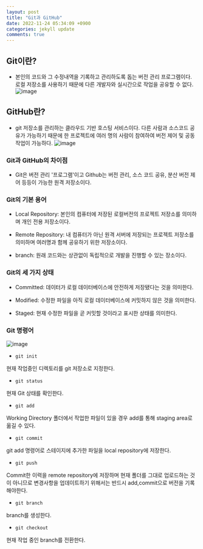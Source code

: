 ```yaml
---
layout: post
title: "Git과 GitHub"
date: 2022-11-24 05:34:09 +0900
categories: jekyll update
comments: true
---
```


## Git이란?
- 본인의 코드와 그 수정내역을 기록하고 관리하도록 돕는 버전 관리 프로그램이다. 로컬 저장소를 사용하기 때문에 다른 개발자와 실시간으로 작업을 공유할 수 없다.
![image](https://user-images.githubusercontent.com/104906731/204385974-b1ecb500-632d-4cf8-a312-3702e5db0bb8.png)

## GitHub란?
- git 저장소를 관리하는 클라우드 기반 호스팅 서비스이다. 다른 사람과 소스코드 공유가 가능하기 때문에 한 프로젝트에 여러 명의 사람이 참여하여 버전 제어 및 공동 작업이 가능하다.
![image](https://user-images.githubusercontent.com/104906731/204386074-0ea4927e-cc61-4e83-8ec2-1133d274fbe3.png)

### Git과 GitHub의 차이점
- Git은 버전 관리 '프로그램'이고 Github는 버전 관리, 소스 코드 공유, 분산 버전 제어 등등이 가능한 원격 저장소이다.

### Git의 기본 용어
- Local Repository: 본인의 컴퓨터에 저장된 로컬버전의 프로젝트 저장소를 의미하며 개인 전용 저장소이다.

- Remote Repository: 내 컴퓨터가 아닌 원격 서버에 저장되는 프로젝트 저장소를 의미하며 여러명과 함께 공유하기 위한 저장소이다.

- branch: 원래 코드와는 상관없이 독립적으로 개발을 진행할 수 있는 장소이다.

### Git의 세 가지 상태
- Committed: 데이터가 로컬 데이터베이스에 안전하게 저장됐다는 것을 의미한다.

- Modified: 수정한 파일을 아직 로컬 데이터베이스에 커밋하지 않은 것을 의미한다.

- Staged: 현재 수정한 파일을 곧 커밋할 것이라고 표시한 상태를 의미한다.

### Git 명령어

![image](https://user-images.githubusercontent.com/104906731/204386509-00cb4466-2c58-4512-879d-a78c12a441e4.png)


- ```git init```
 
 현재 작업중인 디렉토리를 git 저장소로 지정한다.

- ```git status``` 

현재 Git 상태를 확인한다.

- ```git add``` 

Working Directory 폴더에서 작업한 파일이 있을 경우 add를 통해 staging area로 옮길 수 있다.

- ```git commit``` 

git add 명령어로 스테이지에 추가한 파일을 local repository에 저장한다.

- ```git push``` 

Commit한 이력을 remote repository에 저장하며 현재 폴더를 그대로 업로드하는 것이 아니므로 변경사항을 업데이트하기 위해서는 반드시 add,commit으로 버전을 기록해야한다.

-  ```git branch``` 


branch를 생성한다.

- ```git checkout``` 


현재 작업 중인 branch를 전환한다.

